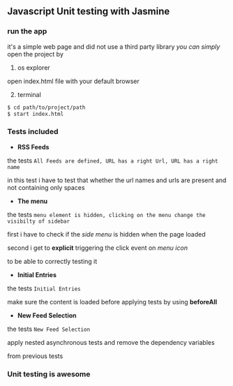 ## Javascript Unit testing with Jasmine


### run the app

it's a simple web page and did not use a third party library
*you can simply* open the project by

1. os explorer

open index.html file with your default browser

2. terminal

```bash
$ cd path/to/project/path
$ start index.html
```  
 

### Tests included

* **RSS Feeds**

the tests `All Feeds are defined, URL has a right Url, URL has a right name`
   
in this test i have to test that whether the url names and urls are present
 and not containing only spaces
 

* **The menu**

the tests `menu element is hidden, clicking on the menu change the visibilty of sidebar`

first i have to check if the *side menu* is hidden when the page loaded

second i get to **explicit** triggering the click event on *menu icon*

to be able to correctly testing it
 

* **Initial Entries**

the tests `Initial Entries`   

make sure the content is loaded before applying tests 
by using **beforeAll**

* **New Feed Selection**

the tests `New Feed Selection`

apply nested asynchronous tests and remove the dependency variables 

from previous tests



### Unit testing is awesome